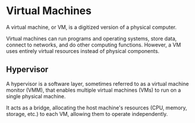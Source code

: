 # Virtual Machines

A virtual machine, or VM, is a digitized version of a physical computer. 

Virtual machines can run programs and operating systems, store data, connect to networks, and do other computing functions. However, a VM uses entirely virtual resources instead of physical components.

## Hypervisor

A hypervisor is a software layer, sometimes referred to as a virtual machine monitor (VMM), that enables multiple virtual machines (VMs) to run on a single physical machine. 

It acts as a bridge, allocating the host machine's resources (CPU, memory, storage, etc.) to each VM, allowing them to operate independently.

